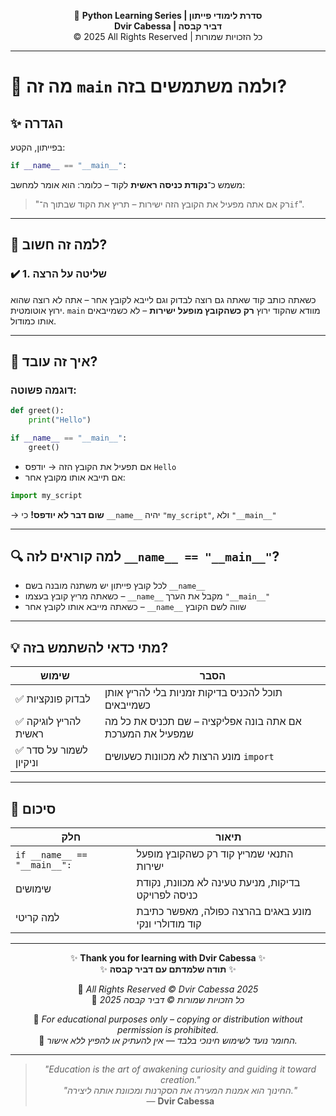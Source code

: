 <!-- DC_HEADER_START -->
<div align="center">

🐍 **Python Learning Series | סדרת לימודי פייתון**  
**Dvir Cabessa | דביר קבסה**  
© 2025 All Rights Reserved | כל הזכויות שמורות

</div>

---
<!-- DC_HEADER_END -->

# 🔹 מה זה `main` ולמה משתמשים בזה?

## ✨ הגדרה

בפייתון, הקטע:

```python
if __name__ == "__main__":
```

משמש כ־**נקודת כניסה ראשית** לקוד – כלומר: הוא אומר למחשב:

> "רק אם אתה מפעיל את הקובץ הזה ישירות – תריץ את הקוד שבתוך ה־`if`".

---

## 📌 למה זה חשוב?

### ✔️ 1. **שליטה על הרצה**

כשאתה כותב קוד שאתה גם רוצה לבדוק וגם לייבא לקובץ אחר – אתה לא רוצה שהוא ירוץ אוטומטית.
`main` מוודא שהקוד ירוץ **רק כשהקובץ מופעל ישירות** – לא כשמייבאים אותו כמודול.

---

## 🧠 איך זה עובד?

### דוגמה פשוטה:

```python
def greet():
    print("Hello")

if __name__ == "__main__":
    greet()
```

* אם תפעיל את הקובץ הזה → יודפס `Hello`
* אם תייבא אותו מקובץ אחר:

```python
import my_script
```

→ **שום דבר לא יודפס!** כי `__name__` יהיה `"my_script"`, ולא `"__main__"`

---

## 🔍 למה קוראים לזה `__name__ == "__main__"`?

* לכל קובץ פייתון יש משתנה מובנה בשם `__name__`
* כשאתה מריץ קובץ בעצמו – `__name__` מקבל את הערך `"__main__"`
* כשאתה מייבא אותו לקובץ אחר – `__name__` שווה לשם הקובץ

---

## 💡 מתי כדאי להשתמש בזה?

| שימוש                  | הסבר                                                      |
| ---------------------- | --------------------------------------------------------- |
| ✅ לבדוק פונקציות       | תוכל להכניס בדיקות זמניות בלי להריץ אותן כשמייבאים        |
| ✅ להריץ לוגיקה ראשית   | אם אתה בונה אפליקציה – שם תכניס את כל מה שמפעיל את המערכת |
| ✅ לשמור על סדר וניקיון | מונע הרצות לא מכוונות כשעושים `import`                    |

---

## 📘 סיכום

| חלק                          | תיאור                                                |
| ---------------------------- | ---------------------------------------------------- |
| `if __name__ == "__main__":` | התנאי שמריץ קוד רק כשהקובץ מופעל ישירות              |
| שימושים                      | בדיקות, מניעת טעינה לא מכוונת, נקודת כניסה לפרויקט   |
| למה קריטי                    | מונע באגים בהרצה כפולה, מאפשר כתיבת קוד מודולרי ונקי |

<!-- DC_FOOTER_START -->
---

<div align="center">

✨ **Thank you for learning with Dvir Cabessa** ✨  
✨ **תודה שלמדתם עם דביר קבסה** ✨  

📘 *All Rights Reserved © Dvir Cabessa 2025*  
📘 *כל הזכויות שמורות © דביר קבסה 2025*  

🔗 *For educational purposes only – copying or distribution without permission is prohibited.*  
🔗 *החומר נועד לשימוש חינוכי בלבד — אין להעתיק או להפיץ ללא אישור.*

---

> _"Education is the art of awakening curiosity and guiding it toward creation."_  
> _"החינוך הוא אמנות המעירה את הסקרנות ומכוונת אותה ליצירה."_  
> — **Dvir Cabessa**

</div>
<!-- DC_FOOTER_END -->

